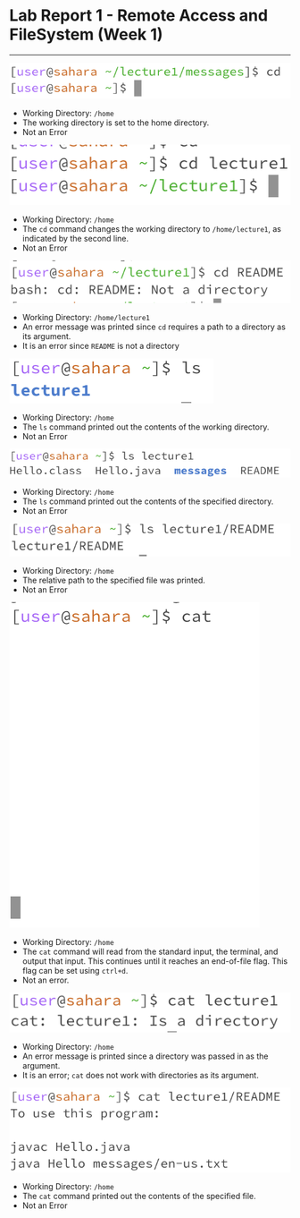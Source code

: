 
# Lab Report 1 - Remote Access and FileSystem (Week 1)
***

![Image](lab-report-1a.png)
* Working Directory: ```/home```
* The working directory is set to the home directory.
* Not an Error

![Image](lab-report-1b.png)
* Working Directory: ```/home```
* The ```cd``` command changes the working directory to ```/home/lecture1```, as indicated by the second line.
* Not an Error

![Image](lab-report-1c.png)
* Working Directory: ```/home/lecture1```
* An error message was printed since ```cd``` requires a path to a directory as its argument.
* It is an error since ```README``` is not a directory

![Image](lab-report-1d.png)
* Working Directory: ```/home```
* The ```ls``` command printed out the contents of the working directory.
* Not an Error

![Image](lab-report-1e.png)
* Working Directory: ```/home```
* The ```ls``` command printed out the contents of the specified directory.
* Not an Error

![Image](lab-report-1f.png)
* Working Directory: ```/home```
* The relative path to the specified file was printed.
* Not an Error

![Image](lab-report-1g.png)
* Working Directory: ```/home```
* The ```cat``` command will read from the standard input, the terminal, and output that input. This continues until it reaches an end-of-file flag. This flag can be set using ```ctrl+d```.
* Not an error.

![Image](lab-report-1h.png)
* Working Directory: ```/home```
* An error message is printed since a directory was passed in as the argument.
* It is an error; ```cat``` does not work with directories as its argument.

![Image](lab-report-1i.png)
* Working Directory: ```/home```
* The ```cat``` command printed out the contents of the specified file.
* Not an Error
